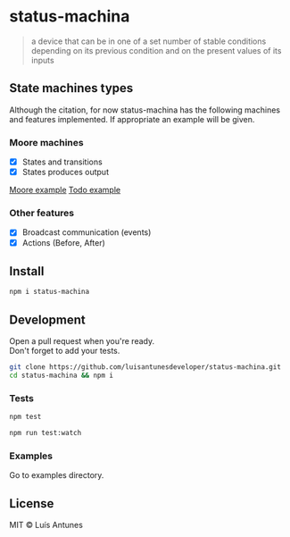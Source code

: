 # status-machina

> a device that can be in one of a set number of stable conditions depending on its previous condition and on the present values of its inputs

## State machines types

Although the citation, for now status-machina has the following machines and features implemented. If appropriate an example will be given.

### Moore machines

- [x] States and transitions
- [x] States produces output

[Moore example](https://github.com/luisantunesdeveloper/status-machina/blob/master/examples/moore/index.js)
[Todo example](https://github.com/luisantunesdeveloper/status-machina/blob/master/examples/todo/src)

### Other features

- [x] Broadcast communication (events)
- [x] Actions (Before, After)

## Install

```sh
npm i status-machina
```

## Development

Open a pull request when you're ready.  
Don't forget to add your tests.

```sh
git clone https://github.com/luisantunesdeveloper/status-machina.git
cd status-machina && npm i
```

### Tests

```sh
npm test
```

```sh
npm run test:watch
```

### Examples

Go to examples directory.

## License

MIT © Luís Antunes
